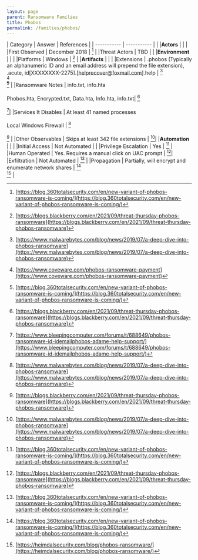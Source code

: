 ```yaml
---
layout: page
parent: Ransomware Families
title: Phobos
permalink: /families/phobos/
---
```


| Category | Answer | References | 
| ----------- | ----------- | | 
|**Actors** | | |
|First Observed | December 2018 | [^3] |
|Threat Actors | TBD | |
|**Environment** | | |
|Platforms | Windows | [^4] |
|**Artifacts** | | |
|Extensions | .phobos (Typically an alphanumeric ID and an email address will prepend the file extension), .acute, id[XXXXXXXX-2275].[helprecover@foxmail.com].help | [^1]<br>[^2]<br>[^3] |
|Ransomware Notes | info.txt, info.hta<br><br>Phobos.hta, Encrypted.txt, Data.hta, Info.hta, info.txt| [^4]<br><br> [^6]|
|Services It Disables | At least 41 named processes<br><br>Local Windows Firewall | [^1]<br><br>[^4] |
|Other Observables | Skips at least 342 file extensions  | [^1]|
|**Automation** | | |
|Initial Access | Not Automated |  |
|Privilege Escalation | Yes | [^3] |
|Human Operated | Yes. Requires a manual click on UAC prompt | [^4]|
|Exfiltration | Not Automated | [^3] |
|Propagation | Partially, will encrypt and enumerate network shares | [^3]<br>[^5] |


[^1]: [https://www.malwarebytes.com/blog/news/2019/07/a-deep-dive-into-phobos-ransomware](https://www.malwarebytes.com/blog/news/2019/07/a-deep-dive-into-phobos-ransomware)
[^2]: [https://www.coveware.com/phobos-ransomware-payment](https://www.coveware.com/phobos-ransomware-payment)
[^3]: [https://blog.360totalsecurity.com/en/new-variant-of-phobos-ransomware-is-coming/](https://blog.360totalsecurity.com/en/new-variant-of-phobos-ransomware-is-coming/)
[^4]: [https://blogs.blackberry.com/en/2021/09/threat-thursday-phobos-ransomware](https://blogs.blackberry.com/en/2021/09/threat-thursday-phobos-ransomware]
[^5]: [https://heimdalsecurity.com/blog/phobos-ransomware/](https://heimdalsecurity.com/blog/phobos-ransomware/)
[^6]: [https://www.bleepingcomputer.com/forums/t/688649/phobos-ransomware-id-idemailphobos-adame-help-support/](https://www.bleepingcomputer.com/forums/t/688649/phobos-ransomware-id-idemailphobos-adame-help-support/)
